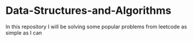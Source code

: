 # Data-Structures-and-Algorithms
In this repository I will be solving some popular problems from leetcode as simple as I can

